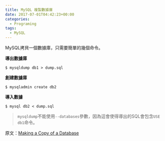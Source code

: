 ```yaml
---
title: MySQL 複製數據庫
date: 2017-07-01T04:42:23+00:00
categories:
  - Programing
tags:
  - MySQL
---
```


MySQL拷貝一個數據庫，只需要簡單的幾個命令。

<!--more-->

**導出數據庫**

```shell
$ mysqldump db1 > dump.sql
```

**創建數據庫**

```shell
$ mysqladmin create db2
```

**導入數據**

```shell
$ mysql db2 < dump.sql
```

> `mysqldump`不能使用`--databases`參數，因為這會使得導出的SQL會包含`USE db1`命令。

原文：[Making a Copy of a Database][1]

 [1]: https://dev.mysql.com/doc/refman/5.7/en/mysqldump-copying-database.html

